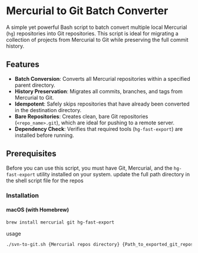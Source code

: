 # Mercurial to Git Batch Converter

A simple yet powerful Bash script to batch convert multiple local Mercurial (`hg`) repositories into Git repositories. This script is ideal for migrating a collection of projects from Mercurial to Git while preserving the full commit history.

## Features

-   **Batch Conversion**: Converts all Mercurial repositories within a specified parent directory.
-   **History Preservation**: Migrates all commits, branches, and tags from Mercurial to Git.
-   **Idempotent**: Safely skips repositories that have already been converted in the destination directory.
-   **Bare Repositories**: Creates clean, bare Git repositories (`<repo_name>.git`), which are ideal for pushing to a remote server.
-   **Dependency Check**: Verifies that required tools (`hg-fast-export`) are installed before running.

## Prerequisites

Before you can use this script, you must have Git, Mercurial, and the `hg-fast-export` utility installed on your system.
update the full path directory in the shell script file for the repos

### Installation

#### macOS (with Homebrew)

```bash
brew install mercurial git hg-fast-export
```

usage

```bash
./svn-to-git.sh {Mercurial repos directory} {Path_to_exported_git_repos}